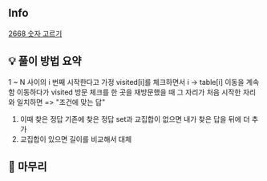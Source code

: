 ## Info
[2668 숫자 고르기](https://www.acmicpc.net/problem/2668)

## 💡 풀이 방법 요약
1 ~ N 사이의 i 번째 시작한다고 가정
visited[i]를 체크하면서 i -> table[i] 이동을 계속 함
이동하다가 visited 방문 체크를 한 곳을 재방문했을 때
그 자리가 처음 시작한 자리와 일치하면 => "조건에 맞는 답"

1. 이때 찾은 정답 기존에 찾은 정답 set과 교집합이 없으면 내가 찾은 답을 뒤에 더 추가
2. 교집합이 있으면 길이를 비교해서 대체

## 🙂 마무리

